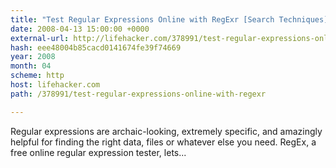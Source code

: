 ```yaml
---
title: "Test Regular Expressions Online with RegExr [Search Techniques]"
date: 2008-04-13 15:00:00 +0000
external-url: http://lifehacker.com/378991/test-regular-expressions-online-with-regexr
hash: eee48004b85cacd0141674fe39f74669
year: 2008
month: 04
scheme: http
host: lifehacker.com
path: /378991/test-regular-expressions-online-with-regexr

---
```


Regular expressions are archaic-looking, extremely specific, and amazingly helpful for finding the right data, files or whatever else you need. RegEx, a free online regular expression tester, lets...
